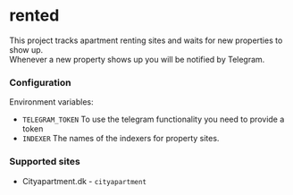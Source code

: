 # rented
This project tracks apartment renting sites and waits for new properties to show up.  
Whenever a new property shows up you will be notified by Telegram.

### Configuration

Environment variables:
- `TELEGRAM_TOKEN` To use the telegram functionality you need to provide a token
- `INDEXER` The names of the indexers for property sites.

### Supported sites  
- Cityapartment.dk - `cityapartment`